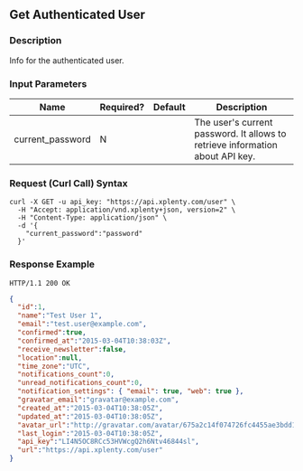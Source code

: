 ## Get Authenticated User

### Description
Info for the authenticated user.

### Input Parameters
|Name|Required?|Default|Description|
|----|---------|-------|-----------|
current_password|N| |The user's current password. It allows to retrieve information about API key.

### Request (Curl Call) Syntax
```shell
curl -X GET -u api_key: "https://api.xplenty.com/user" \
  -H "Accept: application/vnd.xplenty+json, version=2" \
  -H "Content-Type: application/json" \
  -d '{
    "current_password":"password"
  }'
```

### Response Example
```HTTP
HTTP/1.1 200 OK
```

```json
{
  "id":1,
  "name":"Test User 1",
  "email":"test.user@example.com",
  "confirmed":true,
  "confirmed_at":"2015-03-04T10:38:03Z",
  "receive_newsletter":false,
  "location":null,
  "time_zone":"UTC",
  "notifications_count":0,
  "unread_notifications_count":0,
  "notification_settings": { "email": true, "web": true },
  "gravatar_email":"gravatar@example.com",
  "created_at":"2015-03-04T10:38:05Z",
  "updated_at":"2015-03-04T10:38:05Z",
  "avatar_url":"http://gravatar.com/avatar/675a2c14f074726fc4455ae3bdd1151f.png?d=retro&s=140",
  "last_login":"2015-03-04T10:38:05Z",
  "api_key":"LI4N5OC8RCc53HVWcgQ2h6Ntv46844sl",
  "url":"https://api.xplenty.com/user"
}
```
